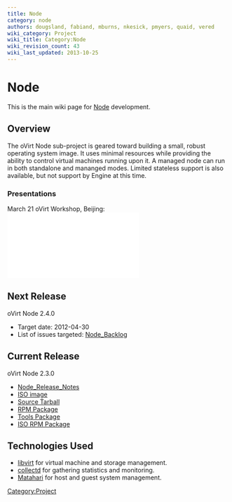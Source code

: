 ```yaml
---
title: Node
category: node
authors: dougsland, fabiand, mburns, nkesick, pmyers, quaid, vered
wiki_category: Project
wiki_title: Category:Node
wiki_revision_count: 43
wiki_last_updated: 2013-10-25
---
```


# Node

This is the main wiki page for [Node](Node) development.

## Overview

The oVirt Node sub-project is geared toward building a small, robust operating system image. It uses minimal resources while providing the ability to control virtual machines running upon it. A managed node can run in both standalone and mananged modes. Limited stateless support is also available, but not support by Engine at this time.

### Presentations

March 21 oVirt Workshop, Beijing: ![](ovirt-node.pdf "fig:ovirt-node.pdf")

## Next Release

oVirt Node 2.4.0

*   Target date: 2012-04-30
*   List of issues targeted: [Node_Backlog](Node_Backlog)

## Current Release

oVirt Node 2.3.0

*   [Node_Release_Notes](Node_Release_Notes)
*   [ISO image](http://ovirt.org/releases/3.0/tools/ovirt-node-iso-2.3.0-1.0.fc16.iso)
*   [Source Tarball](http://ovirt.org/releases/stable/src/ovirt-node-2.3.0.tar.gz)
*   [RPM Package](http://ovirt.org/releases/stable/fedora/16/ovirt-node-2.3.0-1.fc16.noarch.rpm)
*   [Tools Package](http://ovirt.org/releases/stable/fedora/16/ovirt-node-tools-2.3.0-1.fc16.noarch.rpm)
*   [ISO RPM Package](http://ovirt.org/releases/stable/fedora/16/ovirt-node-iso-2.3.0-1.0.fc16.noarch.rpm)

## Technologies Used

*   [libvirt](http://libvirt.org/) for virtual machine and storage management.
*   [collectd](http://collectd.org/) for gathering statistics and monitoring.
*   [Matahari](http://matahari.fedorahosted.org) for host and guest system management.

<Category:Project>
